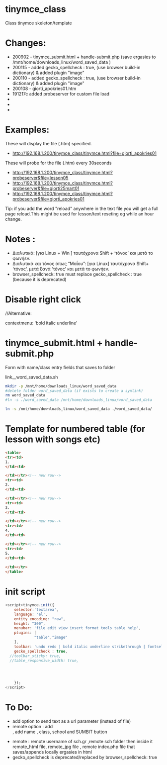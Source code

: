 # tinymce_class
Class tinymce skeleton/template

# Changes:
- 200902 - tinymce_submit.html  + handle-submit.php (save ergasies to /mnt/home/downloads_linux/word_saved_data )
- 200115 - added gecko_spellcheck : true,   (use browser build-in dictionary) & added plugin "image"
- 200110 - added gecko_spellcheck : true,   (use browser build-in dictionary) & added plugin "image"
- 200108 - giorti_apokries01.htm
- 191217c added probeserver for custom file load
-
-
-


# Examples:
These will display the file (.htm) specified.
- http://192.168.1.200/tinymce_class/tinymce.html?file=giorti_apokries01

These will probe for the file (.htm) every 30seconds
- http://192.168.1.200/tinymce_class/tinymce.html?probeserver&file=lesson05
- http://192.168.1.200/tinymce_class/tinymce.html?probeserver&file=giorti25mart01
- http://192.168.1.200/tinymce_class/tinymce.html?probeserver&file=giorti_apokries01

Tip: if you add the word "reload" anywhere in the text file you will get a full page reload.This might be used for lesson/text reseting eg while an hour change.

# Notes :
- Διαλυτικά: [για Linux + Win ] ταυτόχρονα Shift + ‘τόνος’ και μετά το φωνήεν.
- Διαλυτικά και τόνος όπως “Μαΐου”:    [για Linux] ταυτόχρονα Shift+ ‘τόνος‘, μετά ξανά ‘τόνος’ και μετά το φωνήεν.
- browser_spellcheck: true  must replace gecko_spellcheck : true (because it is deprecated)

# Disable right click
<script> 
  //OK WORKS !!!
tinymce.init({
  selector: 'textarea',
  contextmenu_never_use_native: true
});

</script>

//Alternative:

contextmenu: 'bold italic underline'


# tinymce_submit.html  + handle-submit.php
Form with name/class entry fields that saves to folder 

link__word_saved_data.sh
```bash
mkdir -p /mnt/home/downloads_linux/word_saved_data
#delete folder word_saved_data (if exists to create a symlink)
rm word_saved_data
#ln -s ./word_saved_data /mnt/home/downloads_linux/word_saved_data

ln -s /mnt/home/downloads_linux/word_saved_data ./word_saved_data/
```

# Template for numbered table (for lesson with songs etc)
```html
<table>
<tr><td>
1.
</td><td>

</td></tr><!-- new row-->
<tr><td>
2.
</td><td>

</td></tr><!-- new row-->
<tr><td>
3.
</td><td>

</td></tr><!-- new row-->
<tr><td>
4.
</td><td>

</td></tr><!-- new row-->
<tr><td>
5.
</td><td>
 
</td></tr>
</table>
```

# init script

```javascript
<script>tinymce.init({
  	selector:'textarea',
  	language: 'el',
    entity_encoding: "raw",
    height: "300",
    menubar: 'file edit view insert format tools table help',
    plugins: [
             "table","image"
    ],    
    toolbar: 'undo redo | bold italic underline strikethrough | fontselect fontsizeselect formatselect | alignleft aligncenter alignright alignjustify | outdent indent |  numlist bullist | forecolor backcolor removeformat | pagebreak | charmap emoticons | fullscreen  preview save print | insertfile image media template link anchor codesample | ltr rtl',
    gecko_spellcheck : true,
  //toolbar_sticky: true,
  //table_responsive_width: true,
  



	});
</script>
```

# To Do:
- add option to send text as a url parameter (instead of file)
- remote option : add <form> , add name , class, school and SUMBIT button
- remote : remote username of sch.gr ,remote sch folder then inside it remote_html file, remote_jpg file , remote index.php file that saves/appends locally ergasies in html
- gecko_spellcheck is deprecated/replaced by browser_spellcheck: true